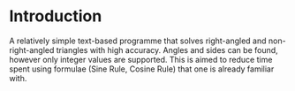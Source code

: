 # Introduction
A relatively simple text-based programme that solves right-angled and non-right-angled triangles with high accuracy. Angles and sides can be found, however only integer values are supported. This is aimed to reduce time spent using formulae (Sine Rule, Cosine Rule) that one is already familiar with.
